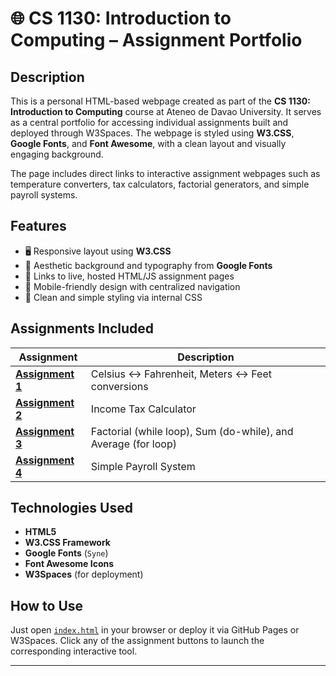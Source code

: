 # 🌐 CS 1130: Introduction to Computing – Assignment Portfolio

## Description

This is a personal HTML-based webpage created as part of the **CS 1130: Introduction to Computing** course at Ateneo de Davao University. It serves as a central portfolio for accessing individual assignments built and deployed through W3Spaces. The webpage is styled using **W3.CSS**, **Google Fonts**, and **Font Awesome**, with a clean layout and visually engaging background.

The page includes direct links to interactive assignment webpages such as temperature converters, tax calculators, factorial generators, and simple payroll systems.

## Features

* 🖥️ Responsive layout using **W3.CSS**
* 🌄 Aesthetic background and typography from **Google Fonts**
* 🔗 Links to live, hosted HTML/JS assignment pages
* 📱 Mobile-friendly design with centralized navigation
* 🎨 Clean and simple styling via internal CSS

## Assignments Included

| Assignment                                                                              | Description                                                    |
| --------------------------------------------------------------------------------------- | -------------------------------------------------------------- |
| **[Assignment 1](https://www.w3spaces-preview.com/shnspdz/celsius-to-fahrenheit.html)** | Celsius ↔ Fahrenheit, Meters ↔ Feet conversions                |
| **[Assignment 2](https://www.w3spaces-preview.com/shnspdz/incometax.html)**             | Income Tax Calculator                                          |
| **[Assignment 3](https://www.w3spaces-preview.com/shnspdz/factorial.html)**             | Factorial (while loop), Sum (do-while), and Average (for loop) |
| **[Assignment 4](https://www.w3spaces-preview.com/shnspdz/payroll.html)**               | Simple Payroll System                                          |

## Technologies Used

* **HTML5**
* **W3.CSS Framework**
* **Google Fonts** (`Syne`)
* **Font Awesome Icons**
* **W3Spaces** (for deployment)

## How to Use

Just open [`index.html`](./index.html) in your browser or deploy it via GitHub Pages or W3Spaces. Click any of the assignment buttons to launch the corresponding interactive tool.

---
